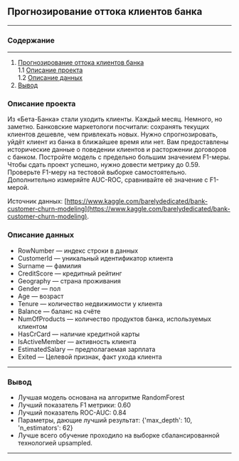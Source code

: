 <a name= ""> </a>
## **Прогнозирование оттока клиентов банка**
___
### Содержание
___
1.  [Прогнозирование оттока клиентов банка](#0)    
	1.1 [Описание проекта](#1)  
	1.2 [Описание данных](#2)    
2. [Вывод](#3)    


<a name= "1"> </a>
### Описание проекта
Из «Бета-Банка» стали уходить клиенты. Каждый месяц. Немного, но заметно. Банковские маркетологи посчитали: сохранять текущих клиентов дешевле, чем привлекать новых.
Нужно спрогнозировать, уйдёт клиент из банка в ближайшее время или нет. Вам предоставлены исторические данные о поведении клиентов и расторжении договоров с банком.
Постройте модель с предельно большим значением F1-меры. Чтобы сдать проект успешно, нужно довести метрику до 0.59. Проверьте F1-меру на тестовой выборке самостоятельно.
Дополнительно измеряйте AUC-ROC, сравнивайте её значение с F1-мерой.

Источник данных: [https://www.kaggle.com/barelydedicated/bank-customer-churn-modeling](https://www.kaggle.com/barelydedicated/bank-customer-churn-modeling).
<a name= "2"> </a>
### Описание данных

* RowNumber — индекс строки в данных  
* CustomerId — уникальный идентификатор клиента  
* Surname — фамилия  
* CreditScore — кредитный рейтинг  
* Geography — страна проживания
* Gender — пол
* Age — возраст
* Tenure — количество недвижимости у клиента
* Balance — баланс на счёте
* NumOfProducts — количество продуктов банка, используемых клиентом
* HasCrCard — наличие кредитной карты
* IsActiveMember — активность клиента
* EstimatedSalary — предполагаемая зарплата  
* Exited — Целевой признак, факт ухода клиента
___
<a name= "3"> </a>
### Вывод
* Лучшая модель основана на алгоритме RandomForest
* Лучший показатель F1 метрики: 0.60
* Лучший показатель ROC-AUC: 0.84
* Параметры, дающие лучший результат: {'max_depth': 10, 'n_estimators': 62}
* Лучше всего обучение проходило на выборке сбалансированной технологией upsampled.
___
